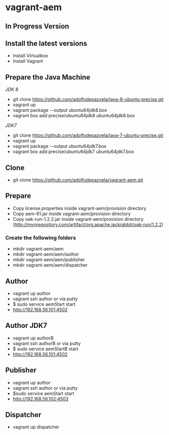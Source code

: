 # vagrant-aem

## In Progress Version


## Install the latest versions

- Install Virtualbox
- Install Vagrant 

## Prepare the Java Machine

*JDK 8*
- git clone https://github.com/adolfodepazvela/java-8-ubuntu-precise.git
- vagrant up
- vagrant package --output ubuntu64jdk8.box
- vagrant box add precise/ubuntu64jdk8 ubuntu64jdk8.box

*JDK7*
- git clone https://github.com/adolfodepazvela/java-7-ubuntu-precise.git
- vagrant up
- vagrant package --output ubuntu64jdk7.box
- vagrant box add precise/ubuntu64jdk7 ubuntu64jdk7.box

## Clone

- git clone https://github.com/adolfodepazvela/vagrant-aem.git


## Prepare 

- Copy license.properties inside vagrant-aem/provision directory
- Copy aem-61.jar inside vagrant-aem/provision directory
- Copy oak-run-1.2.2.jar inside vagrant-aem/provision directory (http://mvnrepository.com/artifact/org.apache.jackrabbit/oak-run/1.2.2)

### Create the following folders

- mkdir vagrant-aem/aem
- mkdir vagrant-aem/aem/author
- mkdir vagrant-aem/aem/publisher
- mkdir vagrant-aem/aem/dispatcher


## Author 

- vagrant up author
- vagrant ssh author or via putty
- $ sudo service aemStart start
- http://192.168.56.101:4502

## Author JDK7

- vagrant up authorB
- vagrant ssh authorB or via putty
- $ sudo service aemStartB start
- http://192.168.56.101:4502

## Publisher 

- vagrant up author
- vagrant ssh author or via putty
- $sudo service aemStart start
- http://192.168.56.102:4503

## Dispatcher

- vagrant up dispatcher


